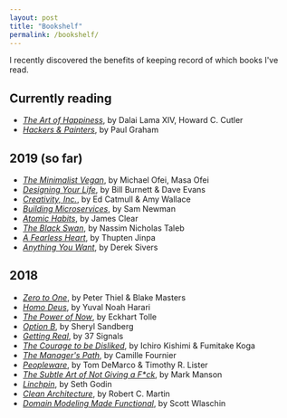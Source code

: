 ```yaml
---
layout: post
title: "Bookshelf"
permalink: /bookshelf/
---
```


I recently discovered the benefits of keeping record of which books I've read.

## Currently reading

* [_The Art of Happiness_](https://www.goodreads.com/book/show/38210), by Dalai Lama XIV, Howard C. Cutler
* [_Hackers & Painters_](https://www.goodreads.com/book/show/41793), by Paul Graham

## 2019 (so far)

* [_The Minimalist Vegan_](https://www.goodreads.com/book/show/37684597), by Michael Ofei,  Masa Ofei
* [_Designing Your Life_](https://www.goodreads.com/book/show/26046333), by Bill Burnett & Dave Evans
* [_Creativity, Inc._](https://www.goodreads.com/book/show/18077903), by Ed Catmull & Amy Wallace
* [_Building Microservices_](https://www.goodreads.com/book/show/22512931), by Sam Newman
* [_Atomic Habits_](https://www.goodreads.com/book/show/40121378), by James Clear
* [_The Black Swan_](https://www.goodreads.com/book/show/242472), by Nassim Nicholas Taleb
* [_A Fearless Heart_](https://www.goodreads.com/book/show/22571627), by Thupten Jinpa
* [_Anything You Want_](https://www.goodreads.com/book/show/11878168), by Derek Sivers

## 2018

* [_Zero to One_](https://www.goodreads.com/book/show/18050143), by Peter Thiel & Blake Masters
* [_Homo Deus_](https://www.goodreads.com/book/show/31138556), by Yuval Noah Harari
* [_The Power of Now_](https://www.goodreads.com/book/show/6708), by Eckhart Tolle
* [_Option B_](https://www.goodreads.com/book/show/32938155), by Sheryl Sandberg
* [_Getting Real_](https://www.goodreads.com/book/show/447648), by 37 Signals
* [_The Courage to be Disliked_](https://www.goodreads.com/book/show/36622739), by Ichiro Kishimi &  Fumitake Koga
* [_The Manager's Path_](https://www.goodreads.com/book/show/33369254), by Camille Fournier
* [_Peopleware_](https://www.goodreads.com/book/show/67825), by Tom DeMarco & Timothy R. Lister
* [_The Subtle Art of Not Giving a F*ck_](https://www.goodreads.com/book/show/28257707), by Mark Manson
* [_Linchpin_](https://www.goodreads.com/book/show/7155145), by Seth Godin
* [_Clean Architecture_](https://www.goodreads.com/book/show/18043011), by Robert C. Martin
* [_Domain Modeling Made Functional_](https://www.goodreads.com/book/show/34921689), by Scott Wlaschin
